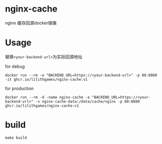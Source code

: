 # nginx-cache 
nginx 缓存回源docker镜像

# Usage
替换`<your-backend-url>`为实际回源地址

for debug
```
docker run --rm -e "BACKEND_URL=https://<your-backend-url>" -p 80:8080 -it ghcr.io/lilithgames/nginx-cache:v1
```

for production
```
docker run --rm -d -name nginx-cache -e "BACKEND_URL=https://<your-backend-url>" -v nginx-cache-data:/data/cache/nginx -p 80:8080 ghcr.io/lilithgames/nginx-cache:v1
```

# build
```
make build
```
